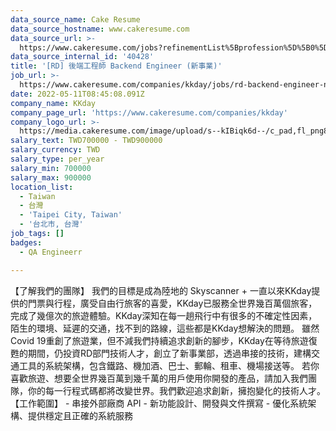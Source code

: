 ```yaml
---
data_source_name: Cake Resume
data_source_hostname: www.cakeresume.com
data_source_url: >-
  https://www.cakeresume.com/jobs?refinementList%5Bprofession%5D%5B0%5D=engineering_qa-engineer&refinementList%5Bsalary_currency%5D=TWD&range%5Bsalary_range%5D%5Bmin%5D=800096
data_source_internal_id: '40428'
title: '[RD] 後端工程師 Backend Engineer (新事業)'
job_url: >-
  https://www.cakeresume.com/companies/kkday/jobs/rd-backend-engineer-new-business
date: 2022-05-11T08:45:08.091Z
company_name: KKday
company_page_url: 'https://www.cakeresume.com/companies/kkday'
company_logo_url: >-
  https://media.cakeresume.com/image/upload/s--kIBiqk6d--/c_pad,fl_png8,h_200,w_200/v1619151728/rmlcovyo29rcz7szef1i.png
salary_text: TWD700000 - TWD900000
salary_currency: TWD
salary_type: per_year
salary_min: 700000
salary_max: 900000
location_list:
  - Taiwan
  - 台灣
  - 'Taipei City, Taiwan'
  - '台北市, 台灣'
job_tags: []
badges:
  - QA Engineerr

---
```


【了解我們的團隊】 我們的目標是成為陸地的 Skyscanner + 一直以來KKday提供的門票與行程，廣受自由行旅客的喜愛，KKday已服務全世界幾百萬個旅客，完成了幾億次的旅遊體驗。KKday深知在每一趟飛行中有很多的不確定性因素，陌生的環境、延遲的交通，找不到的路線，這些都是KKday想解決的問題。 雖然Covid 19重創了旅遊業，但不減我們持續追求創新的腳步，KKday在等待旅遊復甦的期間，仍投資RD部門技術人才，創立了新事業部，透過串接的技術，建構交通工具的系統架構，包含鐵路、機加酒、巴士、郵輪、租車、機場接送等。 若你喜歡旅遊、想要全世界幾百萬到幾千萬的用戶使用你開發的產品，請加入我們團隊，你的每一行程式碼都將改變世界。我們歡迎追求創新，擁抱變化的技術人才。 【工作範圍】 - 串接外部廠商 API - 新功能設計、開發與文件撰寫 - 優化系統架構、提供穩定且正確的系統服務